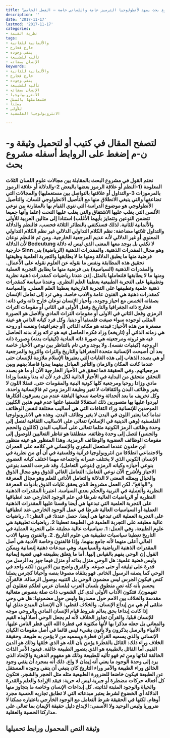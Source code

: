 ```yaml
---
title: "مشروع بحث يمهد لأنطولوجيا الترميز عامة واللساني خاصة – الفصل الخامس"
description: ''
date: '2017-11-17'
lastmod: '2017-11-17'
categories:
- نظرية القيمة
tags:
- والألمانية للثانية
- خارج فخارج
- ينفي وجوده
- تأليه للطبيعة
- الإنسان بصفاته
keywords:
- والألمانية للثانية
- خارج فخارج
- ينفي وجوده
- تأليه للطبيعة
- الإنسان بصفاته
- الانثروبولوجيا
- فلنعاملها بالمثل
- يصلنا
- للأولى
- الانثروبولوجيا الفلسفية

---
```

# **لتصفح المقال في كتيب أو لتحميل وثيقة و-ن-م إضغط على الروابط أسفله** **مشروع بحث**

### نختم القول في مشروع البحث بالمقابلة بين مجالات علوم اللسان الثلاث المعلومة (1-النظم أو علاقة الرموز بعضها بالبعض 2-والدلالة أو علاقة الرموز بالمرموزات 3-والتداول أو علاقتها بالتواصل بين مستعمليها) والمجالات التي تضاعفها والتي ينبغي الانطلاق منها مع التأصيل الانطولوجي للسان. والتأصيل الأنطولوجي هو موضوع الدراسة التي ننوي القيام بها بالمقارنة بين نوعي الألسن التي يغلب عليها الاشتقاق والتي يغلب عليها النحت (علما وأنها جميعا تتضمن النوعين وتتمايز بأيهما الأغلب) استنادا إلى مثالين العربية للأولى والألمانية للثانية. لذلك فسنكتفي بالنظائر الثلاثة فحسب. فالنظم والدلالة والتداول ثلاثتها مضاعفة: نظم الكلام التداولي الدلالي غير نظم الكلام التداولي المعنوي أو غير الدلالي لأنه عديم المرجعية الخارجية. ومن ثم فالنظم نوعان لأن الدلالة Bedeutung لا تكفي بل يوجد معها المعنى الذي ليس له دلالة خارجية Sinn وهو مجال المقدرات الذهنية. والمقدرات الذهنية (الرياضية) بنى فرضية منها ما يطبق الدلالة ومنها ما لا يطابقها والتجربة العلمية وظيفتها تحقيق هذه المطابقة ونفس ما نقوله عن العلوم نقوله على الأعمال. والمقدرات الذهنية (السياسية) بنى فرضية منها ما يطابق التجربة العملية ومنها ما لا يطابقها فلنعاملها بالمثل. إذن عندنا رياضيات كمقدرات ذهنية نظرية وتطبيقها على التجربة الطبيعية يعطينا العلم النظري. وعندنا سياسة كمقدرات ذهنية علمية وتطبيقها على التجربة التاريخية يعطينا العلم العملي. والسياسة كمقدرات ذهنية هي الفنون عامة والادب خاصة. وهي ترد إلى تعامل الإنسان بصفاته الخمس مع احياز وجوده. وأحياز الإنسان نوعان خارج ذاته وفي ذاته: فخارج ذاته الجغرافيا والتاريخ وفعل الأولى في الثاني أو مقومات التراث الرمزي وفعل الثاني في الاولى أو مقومات التراث المادي والاصل هو الصورة المثلى لوجوده سواء صيغت فلسفيا أو دينيا. وكل فرد كيانه الذاتي هو عينة مصغرة من هذه الأحياز: فبدنه هو مكانه الذاتي (أو جغرافيته) ونفسه أو روحه هي زمانه الذاتي أو (تاريخه) وزاد فكره الحاصل فيه هو تراثه وزاد بدنه الحاصل فيه هو ثروته ومرجعيته هي صورة ذاته المادية (كيفيات بدنه) وصورة ذاته الروحية (كيفيات نفسه). ولا يوجد وعي تام بالتناظر بين نوعي الأحياز خاصة بعد أن أصبحت الإنسانية متحدة الجغرافيا والتاريخ والتراث والثروة والمرجعية أو هي بصدد الذهاب إلى هذه الغايات التي يعتبرها الإسلام ملازمة للإنسان حتى عندما كانت المكان والزمان والتأثير المبادل بينهما يبدوا فاصلا بينهم وبين مرجعياتهم. وفي الحقيقة فما تحقق في الأحياز الخارجية الآن أو ما هو بصدد التحقق متحقق من البداية في الأحياز الذاتية لكل فرد لأن له بدنا ونفسا وزادا مادي وزادا روحيا ومرجعية كلها كونية البنية والمقومات حتى. فمثلا اللون لا يغير وظائف البدن والثقافات لا تغير وظيفة الرمز ومن ثم فالإنسانية واحدة. وكل تخريف ما بعد الحداثة وخاصة نسخها الباهتة عندم من يسرقون أفكارها ليردوا عليها بها متصورين ذلك استقلالا فلسفيا علتها عدم فهم هذين الكليين الموحدين للإنسانية وراء الثقافات التي هي أساليب مختلفة لنفس الوظائف تماما كما يعتبر اللون في البدن لا يغير وظائف البدن. وهذه هي الانثروبولوجيا الفلسفية (وهي الدينية في الإسلام) تتعالى على الاساليب الثقافية لتصل إلى وحدة وظائف الرمز الكونية مثلما تتعالى على أساليب البدن (كاللون والحجم والجنس) لتصل إلى وحدة وظائفه. منطلقنا هو تناظر التعاليين للوصول إلى مقومات الوظائف العضوية والوظائف الرمزية. وهذا المنظور هو عينه منظور ابن خلدون عندما استعمل البشري والإنساني في كلامه على العمران والاجتماعي انطلاقا من انثروبولوجيا قرآنية وفلسفية في آن أي من نظرية في الإنسان الكوني الذي لا يختلف عمرانه واجتماعه مهما اختلف كيانه العضوي بنوعي أحيازه وكيانه الرمزي (بنوعي التعامل). وقد شرحت القصد بنوعي الاحياز ولأشرح الآن نوعي التعامل: التعامل الغائي للذوق وهو مجال الذوق والخيال ويمثله المعنى لا الدلالة والتعامل الأداتي للعلم وهو مجال المعرفة و”الواقع”. لكن العمل مشروط الذي يحقق غايات الذوق بأدوات المعرفة النظرية والعملية في التربية والحكم بعدي السياسة. اعتبرنا المقدرات الذهنية النظرية أو الرياضيات العالية شرطا في علم الوجود الخارجي عند انطباقها على التجربة العلمية التي تبدعها هي أيضا وقسنا عليها المقدرات الذهنية العملية أو السياسيات العالية شرطا في عمل الوجود الخارجي عند انطباقها على التجربة العملية التي تبدعها هي أيضا. حصل عندنا: في النظر: 1. رياضيات عالية مطبقه على التجربة العلمية في الطبيعة تعطينا 2. رياضيات تطبيقية هي علوم الطبيعة. وفي العمل: 1. سياسيات عالية مطبقة على التجربة العملية في التاريخ تعطينا سياسيات تطبيقية هي علوم التاريخ. 2. والفنون ومنها الادب العالي أعلى منهما لأنه جامع بينهما. وإذا فالفنون وخاصة الأدبية هي أصل المقدرات الذهنية الرياضية والسياسية. وهي مبدعات ذهنية إنسانية ويمكن القول إن الوحي يفهم بالقياس إليها. أما ما يتعلق بطبيعته فهي قضية إيمانية وليس قضية علمية: هل الوحي منزل بذاته أو منزل فيما جهز به الرسل من قدرة على تبليغه أو حتى صوغه. والفرق واضح بين الامرين: لكنه واحد في الوحي كما يصفه الرسول الخاتم. فهو يتلقاه مصوغا بنصه وأحيانا كجرس يصلنا كنص فيكون الجرس ليس مضمون الوحي بل التنبيه بوصول الرسالة. فالقرآن يحسم بأنه كله نص منطوق بلسان العرب (بلسان عربي لعلكم تعقلون أي تفهمون). فتكون الآداب الأولى لدى كل الشعوب ذات صلة بنصوص متعالية مقدسة والخلاف بين الامم حول مصدرها وليس حول مضمونها: هل هي وحي متلقى أم هي من إبداع الإنسان. والخلاف لفظي: لأن الإنسان المبدع متلق لها إذا كانت إبداعا بحق يعالم شروط قيام الإنسان المادي والروحي موجه للإنسان قبليا. والقرآن تجاوز الخلاف لأنه لم يجعل الوحي أصلا لهذه القيم والمعاني بل جعله مذكرا بها لأنها مكتوبة في فطرة الله التي فطر الناس عليها. الأنبياء والرسل يذكرون ولا يأتون بشيء ليس قائما في أصل مقومات الكيان الإنساني والذي يسميه القرآن فطرة ويسميه من لا يؤمن به طبيعة. وحقيقة الخلاف وراء ذلك: القائل بالفطرة يؤمن بأن الله هو الذي خلقها وذلك هو الدين القيم. أما القائل بالطبيعة هو الذي يتصور الطبيعة خالقة. فيعود الأمر الذات الخالقة لذاتها ومن ثم فهو تأليه للطبيعة وذلك هو مفهوم الدهرية والإلحاد الذي يرد إلى وحدة الوجود ما يعني أنه إيمان لا واع. ذلك أنه بمجرد أن ينفي وجود الخالق وراء الطبيعة والآمر وراء التاريخ كان ينبغي أن ينفي وجوده المستقل عن الطبيعة فيكون خاضعا للضرورة الطبيعية مثله مثل الحجر والشجر. فتكون كل أفعاله حركات مضطرة أو جبرية ليس له حرية: فيقد الإرادة والعلم والقدرة والحياة والوجود المثبتة لذاتيته. كل إبداعات الإنسان وخاصة ما يتجاوز منها الدلالة أي الخضوع لشرط يعتبر مبدعاته التي لا تطابق تجاربه الحسية مجرد أوهام. لكنها في الحقيقة شرط التعامل مع الوجود الخارجي باعتباره ممكنا لا ضروريا وليس الوحيد ولا الأسمى: الإبداع دليل حقيقة الإيمان بما تعالى على مداركنا الحسية والعقلية.

## وثيقة النص المحمول ورابط تحميلها

###